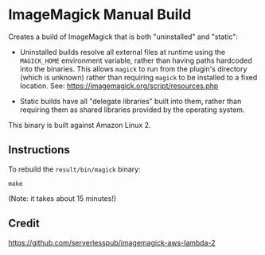 # ImageMagick Manual Build

Creates a build of ImageMagick that is both "uninstalled" and "static":

- Uninstalled builds resolve all external files at runtime using the `MAGICK_HOME` environment variable, rather than
  having paths hardcoded into the binaries. This allows `magick` to run from the plugin's directory (which is unknown)
  rather than requiring `magick` to be installed to a fixed location. See: https://imagemagick.org/script/resources.php

- Static builds have all "delegate libraries" built into them, rather than requiring them as shared libraries provided
  by the operating system.

This binary is built against Amazon Linux 2.

## Instructions

To rebuild the `result/bin/magick` binary:

```shell
make
```

(Note: it takes about 15 minutes!)

## Credit

https://github.com/serverlesspub/imagemagick-aws-lambda-2
